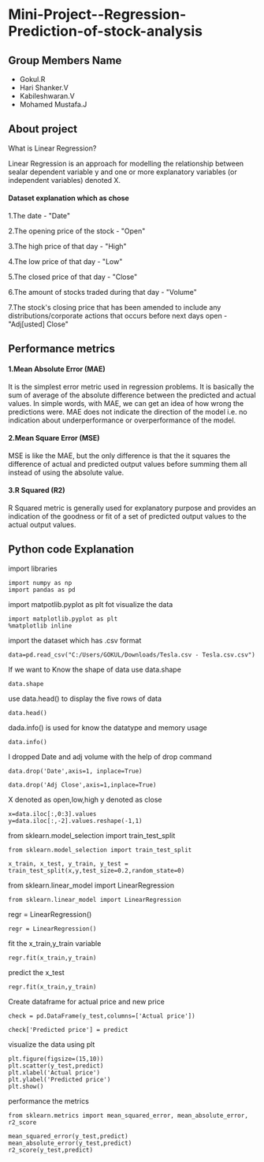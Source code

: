 # Mini-Project--Regression-Prediction-of-stock-analysis

## Group Members Name
* Gokul.R
* Hari Shanker.V
* Kabileshwaran.V
* Mohamed Mustafa.J

## About project

What is Linear Regression?

Linear Regression is an approach for modelling the
relationship between sealar dependent variable y and one or more explanatory
variables (or independent variables) denoted X.

#### Dataset explanation which as chose

1.The date - "Date"

2.The opening price of the stock - "Open"

3.The high price of that day - "High"

4.The low price of that day - "Low"

5.The closed price of that day - "Close"

6.The amount of stocks traded during that day - "Volume"

7.The stock's closing price that has been amended to include any distributions/corporate actions that occurs before next days open - "Adj[usted] Close"

## Performance metrics

####  1.Mean Absolute Error (MAE)

It is the simplest error metric used in regression problems. It is basically the sum of average of the absolute difference between the predicted and actual values.
In simple words, with MAE, we can get an idea of how wrong the predictions were. MAE does not indicate the direction of the model i.e. no indication about 
underperformance or overperformance of the model.

#### 2.Mean Square Error (MSE)

MSE is like the MAE, but the only difference is that the it squares the difference of actual and predicted output values before summing them all instead of 
using the absolute value.

#### 3.R Squared (R2)

R Squared metric is generally used for explanatory purpose and provides an indication of the goodness
or fit of a set of predicted output values to the actual output values.

## Python code Explanation

import libraries
```
import numpy as np
import pandas as pd
```

import matpotlib.pyplot as plt fot visualize the data
```
import matplotlib.pyplot as plt
%matplotlib inline
```

import the dataset which has .csv format
```
data=pd.read_csv("C:/Users/GOKUL/Downloads/Tesla.csv - Tesla.csv.csv")
```

If we want to Know the shape of data use data.shape
```
data.shape
```

use data.head() to display the five rows of data
```
data.head()
```

dada.info() is used for know the datatype and memory usage
```
data.info()
```

I dropped Date and adj volume with the help of drop command
```
data.drop('Date',axis=1, inplace=True)
```
```
data.drop('Adj Close',axis=1,inplace=True)
```

X denoted as open,low,high
y denoted as close
```
x=data.iloc[:,0:3].values
y=data.iloc[:,-2].values.reshape(-1,1)
```

from sklearn.model_selection import train_test_split
```
from sklearn.model_selection import train_test_split
```
```
x_train, x_test, y_train, y_test = train_test_split(x,y,test_size=0.2,random_state=0)
```

from sklearn.linear_model import LinearRegression
```
from sklearn.linear_model import LinearRegression
```

regr = LinearRegression()
```
regr = LinearRegression()
```

fit the x_train,y_train variable
```
regr.fit(x_train,y_train)
```

predict the x_test
```
regr.fit(x_train,y_train)
```

Create dataframe for actual price and new price
```
check = pd.DataFrame(y_test,columns=['Actual price'])
```
```
check['Predicted price'] = predict
```

visualize the data using plt
```
plt.figure(figsize=(15,10))
plt.scatter(y_test,predict)
plt.xlabel('Actual price')
plt.ylabel('Predicted price')
plt.show()
```

performance the metrics  
```
from sklearn.metrics import mean_squared_error, mean_absolute_error, r2_score
```
```
mean_squared_error(y_test,predict)
mean_absolute_error(y_test,predict)
r2_score(y_test,predict)
```


